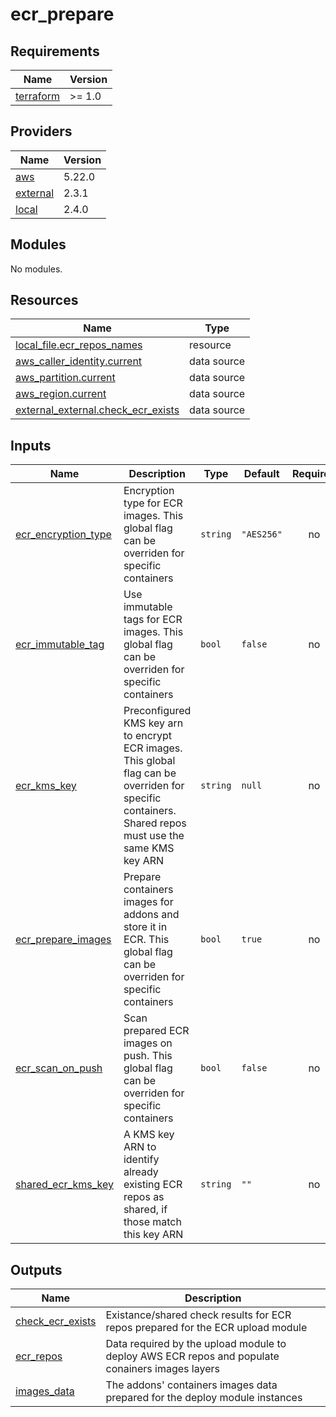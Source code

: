 # ecr_prepare

<!-- BEGINNING OF PRE-COMMIT-TERRAFORM DOCS HOOK -->
## Requirements

| Name | Version |
|------|---------|
| <a name="requirement_terraform"></a> [terraform](#requirement\_terraform) | >= 1.0 |

## Providers

| Name | Version |
|------|---------|
| <a name="provider_aws"></a> [aws](#provider\_aws) | 5.22.0 |
| <a name="provider_external"></a> [external](#provider\_external) | 2.3.1 |
| <a name="provider_local"></a> [local](#provider\_local) | 2.4.0 |

## Modules

No modules.

## Resources

| Name | Type |
|------|------|
| [local_file.ecr_repos_names](https://registry.terraform.io/providers/hashicorp/local/latest/docs/resources/file) | resource |
| [aws_caller_identity.current](https://registry.terraform.io/providers/hashicorp/aws/latest/docs/data-sources/caller_identity) | data source |
| [aws_partition.current](https://registry.terraform.io/providers/hashicorp/aws/latest/docs/data-sources/partition) | data source |
| [aws_region.current](https://registry.terraform.io/providers/hashicorp/aws/latest/docs/data-sources/region) | data source |
| [external_external.check_ecr_exists](https://registry.terraform.io/providers/hashicorp/external/latest/docs/data-sources/external) | data source |

## Inputs

| Name | Description | Type | Default | Required |
|------|-------------|------|---------|:--------:|
| <a name="input_ecr_encryption_type"></a> [ecr\_encryption\_type](#input\_ecr\_encryption\_type) | Encryption type for ECR images. This global flag can be overriden for specific containers | `string` | `"AES256"` | no |
| <a name="input_ecr_immutable_tag"></a> [ecr\_immutable\_tag](#input\_ecr\_immutable\_tag) | Use immutable tags for ECR images. This global flag can be overriden for specific containers | `bool` | `false` | no |
| <a name="input_ecr_kms_key"></a> [ecr\_kms\_key](#input\_ecr\_kms\_key) | Preconfigured KMS key arn to encrypt ECR images. This global flag can be overriden for specific containers. Shared repos must use the same KMS key ARN | `string` | `null` | no |
| <a name="input_ecr_prepare_images"></a> [ecr\_prepare\_images](#input\_ecr\_prepare\_images) | Prepare containers images for addons and store it in ECR. This global flag can be overriden for specific containers | `bool` | `true` | no |
| <a name="input_ecr_scan_on_push"></a> [ecr\_scan\_on\_push](#input\_ecr\_scan\_on\_push) | Scan prepared ECR images on push. This global flag can be overriden for specific containers | `bool` | `false` | no |
| <a name="input_shared_ecr_kms_key"></a> [shared\_ecr\_kms\_key](#input\_shared\_ecr\_kms\_key) | A KMS key ARN to identify already existing ECR repos as shared, if those match this key ARN | `string` | `""` | no |

## Outputs

| Name | Description |
|------|-------------|
| <a name="output_check_ecr_exists"></a> [check\_ecr\_exists](#output\_check\_ecr\_exists) | Existance/shared check results for ECR repos prepared for the ECR upload module |
| <a name="output_ecr_repos"></a> [ecr\_repos](#output\_ecr\_repos) | Data required by the upload module to deploy AWS ECR repos and populate conainers images layers |
| <a name="output_images_data"></a> [images\_data](#output\_images\_data) | The addons' containers images data prepared for the deploy module instances |
<!-- END OF PRE-COMMIT-TERRAFORM DOCS HOOK -->
